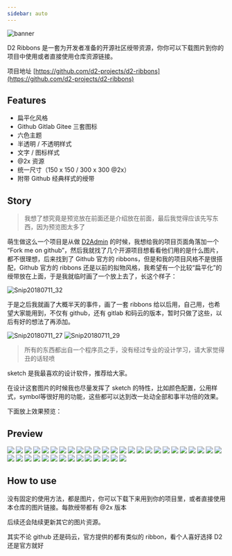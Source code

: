 ```yaml
---
sidebar: auto
---
```


![banner](https://raw.githubusercontent.com/d2-projects/d2-ribbons/master/doc/banner%402x.png)

D2 Ribbons 是一套为开发者准备的开源社区绶带资源，你你可以下载图片到你的项目中使用或者直接使用仓库资源链接。

项目地址 [https://github.com/d2-projects/d2-ribbons](https://github.com/d2-projects/d2-ribbons)

## Features

* 扁平化风格
* Github Gitlab Gitee 三套图标
* 六色主题
* 半透明 / 不透明样式
* 文字 / 图标样式
* @2x 资源
* 统一尺寸（150 x 150 / 300 x 300 @2x）
* 附带 Github 经典样式的绶带

## Story

> 我想了想究竟是预览放在前面还是介绍放在前面，最后我觉得应该先写东西，因为预览图太多了

萌生做这么一个项目是从做 [D2Admin](https://github.com/d2-projects/d2-admin) 的时候，我想给我的项目页面角落加一个 “Fork me on github”，然后我就找了几个开源项目想看看他们用的是什么图片，都不很理想，后来找到了 Github 官方的 ribbons，但是和我的项目风格不是很搭配，Github 官方的 ribbons 还是以前的拟物风格，我希望有一个比较“扁平化”的绶带放在上面，于是我就临时画了一个放上去了，长这个样子：

![Snip20180711_32](https://qiniucdn.fairyever.com/Snip20180711_32.png)

于是之后我就画了大概半天的事件，画了一套 ribbons 给以后用，自己用，也希望大家能用到，不仅有 github，还有 gitlab 和码云的版本，暂时只做了这些，以后有好的想法了再添加。

![Snip20180711_27](https://qiniucdn.fairyever.com/Snip20180711_27.png)
![Snip20180711_29](https://qiniucdn.fairyever.com/Snip20180711_29.png)

> 所有的东西都出自一个程序员之手，没有经过专业的设计学习，请大家觉得丑的话轻喷

sketch 是我最喜欢的设计软件，推荐给大家。

在设计这套图片的时候我也尽量发挥了 sketch 的特性，比如颜色配置，公用样式，symbol等很好用的功能，这些都可以达到改一处动全部和事半功倍的效果。

下面放上效果预览：

## Preview

![](https://raw.githubusercontent.com/d2-projects/d2-ribbons/master/doc/ribbons-flat-opacity-text-github%402x.png)
![](https://raw.githubusercontent.com/d2-projects/d2-ribbons/master/priview/flat-opacity-text/github/left%402x.png)
![](https://raw.githubusercontent.com/d2-projects/d2-ribbons/master/priview/flat-opacity-text/github/right%402x.png)
![](https://raw.githubusercontent.com/d2-projects/d2-ribbons/master/doc/ribbons-flat-opacity-text-gitlab%402x.png)
![](https://raw.githubusercontent.com/d2-projects/d2-ribbons/master/priview/flat-opacity-text/gitlab/left%402x.png)
![](https://raw.githubusercontent.com/d2-projects/d2-ribbons/master/priview/flat-opacity-text/gitlab/right%402x.png)
![](https://raw.githubusercontent.com/d2-projects/d2-ribbons/master/doc/ribbons-flat-opacity-text-gitee%402x.png)
![](https://raw.githubusercontent.com/d2-projects/d2-ribbons/master/priview/flat-opacity-text/gitee/left%402x.png)
![](https://raw.githubusercontent.com/d2-projects/d2-ribbons/master/priview/flat-opacity-text/gitee/right%402x.png)
![](https://raw.githubusercontent.com/d2-projects/d2-ribbons/master/doc/ribbons-flat-opacity-icon-github%402x.png)
![](https://raw.githubusercontent.com/d2-projects/d2-ribbons/master/priview/flat-opacity-icon/github/left%402x.png)
![](https://raw.githubusercontent.com/d2-projects/d2-ribbons/master/priview/flat-opacity-icon/github/right%402x.png)
![](https://raw.githubusercontent.com/d2-projects/d2-ribbons/master/doc/ribbons-flat-opacity-icon-gitlab%402x.png)
![](https://raw.githubusercontent.com/d2-projects/d2-ribbons/master/priview/flat-opacity-icon/gitlab/left%402x.png)
![](https://raw.githubusercontent.com/d2-projects/d2-ribbons/master/priview/flat-opacity-icon/gitlab/right%402x.png)
![](https://raw.githubusercontent.com/d2-projects/d2-ribbons/master/doc/ribbons-flat-opacity-icon-gitee%402x.png)
![](https://raw.githubusercontent.com/d2-projects/d2-ribbons/master/priview/flat-opacity-icon/gitee/left%402x.png)
![](https://raw.githubusercontent.com/d2-projects/d2-ribbons/master/priview/flat-opacity-icon/gitee/right%402x.png)
![](https://raw.githubusercontent.com/d2-projects/d2-ribbons/master/doc/ribbons-flat-text-github%402x.png)
![](https://raw.githubusercontent.com/d2-projects/d2-ribbons/master/priview/flat-text/github/left%402x.png)
![](https://raw.githubusercontent.com/d2-projects/d2-ribbons/master/priview/flat-text/github/right%402x.png)
![](https://raw.githubusercontent.com/d2-projects/d2-ribbons/master/doc/ribbons-flat-text-gitlab%402x.png)
![](https://raw.githubusercontent.com/d2-projects/d2-ribbons/master/priview/flat-text/gitlab/left%402x.png)
![](https://raw.githubusercontent.com/d2-projects/d2-ribbons/master/priview/flat-text/gitlab/right%402x.png)
![](https://raw.githubusercontent.com/d2-projects/d2-ribbons/master/doc/ribbons-flat-text-gitee%402x.png)
![](https://raw.githubusercontent.com/d2-projects/d2-ribbons/master/priview/flat-text/gitee/left%402x.png)
![](https://raw.githubusercontent.com/d2-projects/d2-ribbons/master/priview/flat-text/gitee/right%402x.png)
![](https://raw.githubusercontent.com/d2-projects/d2-ribbons/master/doc/ribbons-flat-icon-github%402x.png)
![](https://raw.githubusercontent.com/d2-projects/d2-ribbons/master/priview/flat-icon/github/left%402x.png)
![](https://raw.githubusercontent.com/d2-projects/d2-ribbons/master/priview/flat-icon/github/right%402x.png)
![](https://raw.githubusercontent.com/d2-projects/d2-ribbons/master/doc/ribbons-flat-icon-gitlab%402x.png)
![](https://raw.githubusercontent.com/d2-projects/d2-ribbons/master/priview/flat-icon/gitlab/left%402x.png)
![](https://raw.githubusercontent.com/d2-projects/d2-ribbons/master/priview/flat-icon/gitlab/right%402x.png)
![](https://raw.githubusercontent.com/d2-projects/d2-ribbons/master/doc/ribbons-flat-icon-gitee%402x.png)
![](https://raw.githubusercontent.com/d2-projects/d2-ribbons/master/priview/flat-icon/gitee/left%402x.png)
![](https://raw.githubusercontent.com/d2-projects/d2-ribbons/master/priview/flat-icon/gitee/right%402x.png)
![](https://raw.githubusercontent.com/d2-projects/d2-ribbons/master/doc/ribbons-classic-github%402x.png)
![](https://raw.githubusercontent.com/d2-projects/d2-ribbons/master/priview/classic/github/left%402x.png)
![](https://raw.githubusercontent.com/d2-projects/d2-ribbons/master/priview/classic/github/right%402x.png)

## How to use

没有固定的使用方法，都是图片，你可以下载下来用到你的项目里，或者直接使用本仓库的图片链接。每款绶带都有 @2x 版本

后续还会陆续更新其它的图片资源。

其实不论 github 还是码云，官方提供的都有类似的 ribbon，看个人喜好选择 D2 还是官方就好